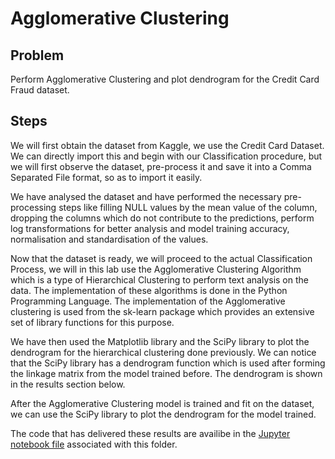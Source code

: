 # Agglomerative Clustering

## Problem

Perform Agglomerative Clustering and plot dendrogram for the Credit Card Fraud dataset.


## Steps

We will first obtain the dataset from Kaggle, we use the Credit Card Dataset. We can directly import this and begin with our Classification procedure, but we will first observe the dataset, pre-process it and save it into a Comma Separated File format, so as to import it easily.

We have analysed the dataset and have performed the necessary pre-processing steps like filling NULL values by the mean value of the column, dropping the columns which do not contribute to the predictions, perform log transformations for better analysis and model training accuracy, normalisation and standardisation of the values.

Now that the dataset is ready, we will proceed to the actual Classification Process, we will in this lab use the Agglomerative Clustering Algorithm  which is a type of Hierarchical Clustering to perform text analysis on the data. The implementation of these algorithms is done in the Python Programming Language. The implementation of the Agglomerative clustering is used from the sk-learn package which provides an extensive set of library functions for this purpose.

We have then used the Matplotlib library and the SciPy library to plot the dendrogram for the hierarchical clustering done previously. We can notice that the SciPy library has a dendrogram function which is used after forming the linkage matrix from the model trained before. The dendrogram is shown in the results section below.


After the Agglomerative Clustering model is trained and fit on the dataset, we can use the SciPy library to plot the dendrogram for the model trained.

The code that has delivered these results are availibe in the [Jupyter notebook file](./Agglomerative.ipynb) associated with this folder.
